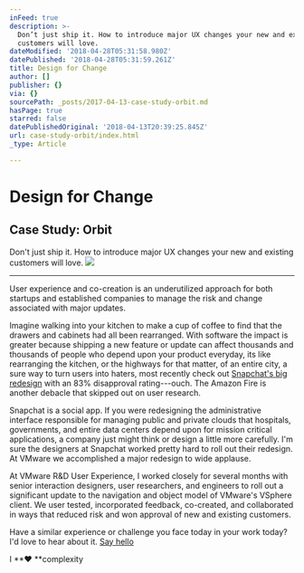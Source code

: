 ```yaml
---
inFeed: true
description: >-
  Don’t just ship it. How to introduce major UX changes your new and existing
  customers will love.
dateModified: '2018-04-28T05:31:58.980Z'
datePublished: '2018-04-28T05:31:59.261Z'
title: Design for Change
author: []
publisher: {}
via: {}
sourcePath: _posts/2017-04-13-case-study-orbit.md
hasPage: true
starred: false
datePublishedOriginal: '2018-04-13T20:39:25.845Z'
url: case-study-orbit/index.html
_type: Article

---
```

# Design for Change

## Case Study: Orbit

Don't just ship it. How to introduce major UX changes your new and existing customers will love.
![](https://the-grid-user-content.s3-us-west-2.amazonaws.com/f95e390b-d8ca-4432-92ea-ea2fda0ea6f3.gif)

---

User experience and co-creation is an underutilized approach for both startups and established companies to manage the risk and change associated with major updates.

Imagine walking into your kitchen to make a cup of coffee to find that the drawers and cabinets had all been rearranged. With software the impact is greater because shipping a new feature or update can affect thousands and thousands of people who depend upon your product everyday, its like rearranging the kitchen, or the highways for that matter, of an entire city, a sure way to turn users into haters, most recently check out [Snapchat's big redesign][0] with an 83% disapproval rating---ouch. The Amazon Fire is another debacle that skipped out on user research.

Snapchat is a social app. If you were redesigning the administrative interface responsible for managing public and private clouds that hospitals, governments, and entire data centers depend upon for mission critical applications, a company just might think or design a little more carefully. I'm sure the designers at Snapchat worked pretty hard to roll out their redesign. At VMware we accomplished a major redesign to wide applause.

At VMware R&D User Experience, I worked closely for several months with senior interaction designers, user researchers, and engineers to roll out a significant update to the navigation and object model of VMware's VSphere client. We user tested, incorporated feedback, co-created, and collaborated in ways that reduced risk and won approval of new and existing customers.

Have a similar experience or challenge you face today in your work today? I'd love to hear about it.
[Say hello][1]

I **♥ **complexity

[0]: https://techcrunch.com/2018/01/11/snapchat-redesign-uninstall/
[1]: http://tiny.cc/hello-daniel